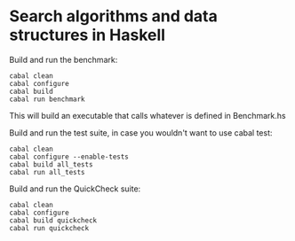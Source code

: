 # Search algorithms and data structures in Haskell

Build and run the benchmark:

```
cabal clean
cabal configure
cabal build
cabal run benchmark
```
This will build an executable that calls whatever is defined in Benchmark.hs

Build and run the test suite, in case you wouldn't want to use cabal test:

```
cabal clean
cabal configure --enable-tests
cabal build all_tests
cabal run all_tests
```     

Build and run the QuickCheck suite:

```
cabal clean
cabal configure
cabal build quickcheck
cabal run quickcheck
```